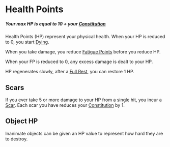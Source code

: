 # Health Points

##### Your max HP is equal to 10 + your [Constitution](../Chosen%20Statistics/Constitution.md)

Health Points (HP) represent your physical health. When your HP is reduced to 0, you start [Dying](../../Conditions/Dying.md).

When you take damage, you reduce [Fatigue Points](Fatigue%20Points.md) before you reduce HP.

When your FP is reduced to 0, any excess damage is dealt to your HP.

HP regenerates slowly, after a [Full Rest](../../Game%20Procedures/Resting.md#Full%20Rest), you can restore 1 HP.

## Scars

If you ever take 5 or more damage to your HP from a single hit, you incur a [Scar](Scars.md).
Each scar you have reduces your [Constitution](../Chosen%20Statistics/Constitution.md) by 1.

## Object HP

Inanimate objects can be given an HP value to represent how hard they are to destroy.
